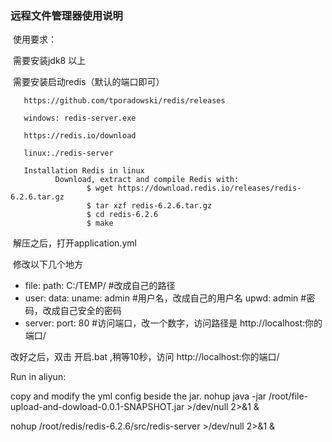 ### 远程文件管理器使用说明 


​	使用要求：

​			需要安装jdk8 以上

​			需要安装启动redis（默认的端口即可）

       https://github.com/tporadowski/redis/releases
       
       windows: redis-server.exe
       
       https://redis.io/download
       
       linux:./redis-server
       
       Installation Redis in linux
              Download, extract and compile Redis with:
                     $ wget https://download.redis.io/releases/redis-6.2.6.tar.gz
                     $ tar xzf redis-6.2.6.tar.gz
                     $ cd redis-6.2.6
                     $ make

​	解压之后，打开application.yml

​	修改以下几个地方

 * file:
   	   path: C:/TEMP/         #改成自己的路径
 * user:
     data:
       uname: admin		#用户名，改成自己的用户名
       upwd: admin             #密码，改成自己安全的密码
 * server:
     port: 80		         #访问端口，改一个数字，访问路径是   http://localhost:你的端口/




改好之后，双击	开启.bat  ,稍等10秒，访问 http://localhost:你的端口/

Run in aliyun:

copy and modify the yml config beside the jar.
nohup java -jar /root/file-upload-and-dowload-0.0.1-SNAPSHOT.jar >/dev/null 2>&1 & 

nohup /root/redis/redis-6.2.6/src/redis-server >/dev/null 2>&1 & 
